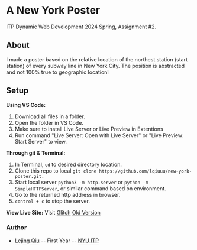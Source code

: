 # A New York Poster
ITP Dynamic Web Development 2024 Spring, Assignment #2.

## About
I made a poster based on the relative location of the northest station (start station) of every subway line in New York City. The position is abstracted and not 100% true to geographic location!

## Setup

**Using VS Code:**
1. Download all files in a folder.
2. Open the folder in VS Code.
3. Make sure to install Live Server or Live Preview in Extentions
4. Run command "Live Server: Open with Live Server" or "Live Preview: Start Server" to view.

**Through git & Terminal:**
1. In Terminal, `cd` to desired directory location.
2. Clone this repo to local `git clone https://github.com/lqiuuu/new-york-poster.git.`
3. Start local server `python3 -m http.server` or `python -m SimpleHTTPServer`, or similar command based on environment.
4. Go to the returned http address in browser.
5. `control + c` to stop the server.

**View Live Site:**
Visit [Glitch]()
[Old Version](https://pineapple-bald-abrosaurus.glitch.me)


### Author

* [Lejing Qiu](https://lejingqiu.com) -- First Year -- [NYU ITP](https://itp.nyu.edu)
